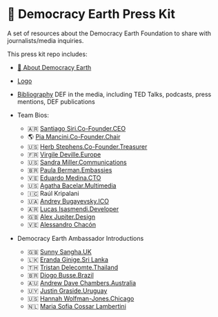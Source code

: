 # 🌿 Democracy Earth Press Kit
A set of resources about the Democracy Earth Foundation to share with journalists/media inquiries.

This press kit repo includes: 

- [🌿 About Democracy Earth](https://github.com/DemocracyEarth/press-kit/blob/master/About-DEF.md#about-democracy-earth-foundation)
- [Logo](https://github.com/DemocracyEarth/press-kit/blob/master/logo.md)
- [Bibliography](https://github.com/DemocracyEarth/ambassadors/blob/master/Bibliography.md#democracy-earth-foundation-) DEF in the media, including TED Talks, podcasts, press mentions, DEF publications

- Team Bios: 
   - 🇦🇷 [Santiago Siri.Co-Founder.CEO](https://github.com/DemocracyEarth/press-kit/blob/master/%F0%9F%87%A6%F0%9F%87%B7Santi%20Siri.md#democracy-earth-foundation-)
   - 🌎 [Pia Mancini.Co-Founder.Chair](https://github.com/DemocracyEarth/press-kit/blob/master/%F0%9F%8C%8EPia%20Mancini.md#democracy-earth-foundaton-)
   - 🇺🇸 [Herb Stephens.Co-Founder.Treasurer](https://github.com/DemocracyEarth/press-kit/blob/master/%F0%9F%87%BA%F0%9F%87%B8Herb%20Stephens.md#democracy-earth-foundation-) 
   - 🇫🇷 [Virgile Deville.Europe](https://github.com/DemocracyEarth/press-kit/blob/master/%F0%9F%87%AB%F0%9F%87%B7Virgile%20Deville.md#democracy-earth-foundation-)
   - 🇺🇸 [Sandra Miller.Communications](https://github.com/DemocracyEarth/press-kit/blob/master/%F0%9F%87%BA%F0%9F%87%B8Sandra%20Miller.md#democracy-earth-foundation-) 
   - 🇧🇷 [Paula Berman.Embassies](https://github.com/DemocracyEarth/press-kit/blob/master/%F0%9F%87%A7%F0%9F%87%B7Paula%20Berman.md#democracy-earth-foundation-)
   - 🇻🇪 [Eduardo Medina.CTO](https://github.com/DemocracyEarth/press-kit/blob/master/%F0%9F%87%BB%F0%9F%87%AAEduardo%20Medina.md#democracy-earth-foundation-)
   - 🇺🇸 [Agatha Bacelar.Multimedia](https://github.com/DemocracyEarth/press-kit/blob/master/%F0%9F%87%A7%F0%9F%87%B7%F0%9F%87%BA%F0%9F%87%B8Agatha%20Bacelar.md#democracy-earth-foundation-)
   - 🇮🇨 Raúl Kripalani 
   - 🇺🇦 [Andrey Bugayevsky.ICO](https://github.com/DemocracyEarth/press-kit/blob/master/%F0%9F%87%BA%F0%9F%87%A6Andrey%20Bugayevsky.md#democracy-earth-foundation-)
   - 🇦🇷 [Lucas Isasmendi.Developer](https://github.com/DemocracyEarth/press-kit/blob/master/%F0%9F%87%A6%F0%9F%87%B7Lucas-Isasmendi.md#lucas-isasmendideveloper)
   - 🇬🇧 [Alex Jupiter.Design](https://github.com/DemocracyEarth/press-kit/blob/master/%F0%9F%87%AC%F0%9F%87%A7AlexJupiter.md#democracy-earth-foundation-)
   - 🇻🇪 [Alessandro Chacón](https://github.com/DemocracyEarth/press-kit/blob/master/%F0%9F%87%BB%F0%9F%87%AAAlessandro-Chac%C3%B3n.md)
  
- Democracy Earth Ambassador Introductions
   - 🇬🇧 [Sunny Sangha.UK](https://words.democracy.earth/meet-our-new-ambassador-eranda-ginige-from-sri-lanka-ec6f704c1422)
   - 🇱🇰 [Eranda Ginige.Sri Lanka](https://words.democracy.earth/meet-our-new-ambassador-eranda-ginige-from-sri-lanka-ec6f704c1422)
   - 🇹🇭 [Tristan Delecomte.Thailand](https://words.democracy.earth/where-ecopolitics-meets-cryptopolitics-fe0e1e338a44)
   - 🇧🇷 [Diogo Busse.Brazil](https://words.democracy.earth/democracy-earth-announces-our-newest-ambassador-in-brazil-3f03bb7295e8)
   - 🇦🇺 [Andrew Dave Chambers.Australia](https://words.democracy.earth/democracyearthambassadorperthandrewdavechambers-24929535e471)
   - 🇺🇾 [Justin Graside.Uruguay](https://words.democracy.earth/democracy-earth-chicago-ambassador-hannah-wolfman-jones-wants-your-vote-on-the-blockchain-9e900a2bbc2b)
   - 🇺🇸 [Hannah Wolfman-Jones.Chicago](https://words.democracy.earth/democracy-earth-chicago-ambassador-hannah-wolfman-jones-wants-your-vote-on-the-blockchain-9e900a2bbc2b)
   - 🇳🇱 [Maria Sofia Cossar Lambertini](https://words.democracy.earth/liquid-democracy-and-achieving-the-disruptors-dream-7abd48ccc524)
   
   
   
   
   
